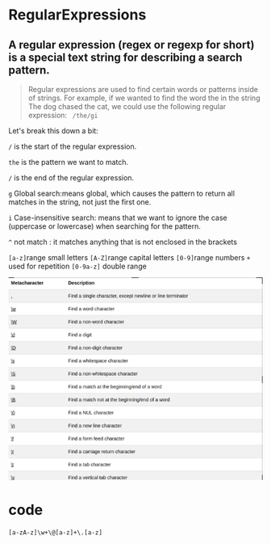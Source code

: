 # RegularExpressions
## A regular expression (regex or regexp for short) is a special text string for describing a search pattern.

> Regular expressions are used to find certain words or patterns inside of strings.
For example, if we wanted to find the word the in the string The dog chased the cat, we could use the following regular expression: ` /the/gi`

Let's break this down a bit:

 `/` is the start of the regular expression.

 `the` is the pattern we want to match.

 `/` is the end of the regular expression.

 `g` Global search:means global, which causes the pattern to return all matches in the string, not just the first one.

 `i` Case-insensitive search: means that we want to ignore the case (uppercase or lowercase) when searching for the pattern. 

 `^`  not match : it matches anything that is not enclosed in the brackets


`[a-z]`range small letters
`[A-Z]`range capital letters
`[0-9]`range numbers
`+` used for repetition
`[0-9a-z]` double range

![alt text](screenshot.png "Logo Title Text 1")

# code
```
[a-zA-z]\w+\@[a-z]+\.[a-z]

```

